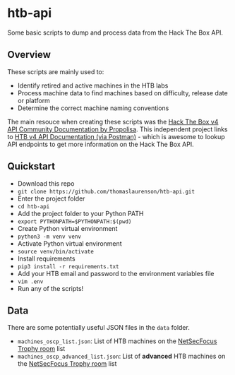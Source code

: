 # htb-api

Some basic scripts to dump and process data from the Hack The Box API.

## Overview

These scripts are mainly used to:

- Identify retired and active machines in the HTB labs
- Process machine data to find machines based on difficulty, release date or platform
- Determine the correct machine naming conventions

The main resouce when creating these scripts was the [Hack The Box v4 API Community Documentation by Propolisa](https://github.com/Propolisa/htb-api-docs). This independent project links to [HTB v4 API Documentation (via Postman)](https://documenter.getpostman.com/view/13129365/TVeqbmeq) - which is awesome to lookup API endpoints to get more information on the Hack The Box API.

## Quickstart

- Download this repo
- `git clone https://github.com/thomaslaurenson/htb-api.git`
- Enter the project folder
- `cd htb-api`
- Add the project folder to your Python PATH
- `export PYTHONPATH=$PYTHONPATH:$(pwd)`
- Create Python virtual environment
- `python3 -m venv venv`
- Activate Python virtual environment
- `source venv/bin/activate`
- Install requirements
- `pip3 install -r requirements.txt`
- Add your HTB email and password to the environment variables file
- `vim .env`
- Run any of the scripts!

## Data

There are some potentially useful JSON files in the `data` folder.

- `machines_oscp_list.json`: List of HTB machines on the [NetSecFocus Trophy room](https://docs.google.com/spreadsheets/d/1dwSMIAPIam0PuRBkCiDI88pU3yzrqqHkDtBngUHNCw8/htmlview#) list
- `machines_oscp_advanced_list.json`: List of **advanced** HTB machines on the [NetSecFocus Trophy room](https://docs.google.com/spreadsheets/d/1dwSMIAPIam0PuRBkCiDI88pU3yzrqqHkDtBngUHNCw8/htmlview#) list
